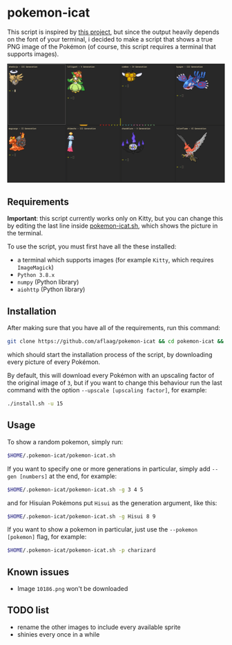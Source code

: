 # pokemon-icat

This script is inspired by [this project](https://gitlab.com/phoneybadger/pokemon-colorscripts), but since the output heavily depends on the font of your terminal, i decided to make a script that shows a true PNG image of the Pokémon (of course, this script requires a terminal that supports images).

![Screenshot](screenshot.png)

## Requirements

**Important**: this script currently works only on Kitty, but you can change this by editing the last line inside [pokemon-icat.sh](pokemon-icat.sh#L14), which shows the picture in the terminal.

To use the script, you must first have all the these installed:

- a terminal which supports images (for example `Kitty`, which requires `ImageMagick`)
- `Python 3.8.x`
- `numpy` (Python library)
- `aiohttp` (Python library)

## Installation

After making sure that you have all of the requirements, run this command:

```sh
git clone https://github.com/aflaag/pokemon-icat && cd pokemon-icat && sh ./install.sh
```

which should start the installation process of the script, by downloading every picture of every Pokémon.

By default, this will download every Pokémon with an upscaling factor of the original image of `3`, but if you want to change this behaviour run the last command with the option `--upscale [upscaling factor]`, for example:

```sh
./install.sh -u 15
```

## Usage

To show a random pokemon, simply run:

```sh
$HOME/.pokemon-icat/pokemon-icat.sh
```

If you want to specify one or more generations in particular, simply add `--gen [numbers]` at the end, for example:

```sh
$HOME/.pokemon-icat/pokemon-icat.sh -g 3 4 5
```

and for Hisuian Pokémons put `Hisui` as the generation argument, like this:

```sh
$HOME/.pokemon-icat/pokemon-icat.sh -g Hisui 8 9
```

If you want to show a pokemon in particular, just use the `--pokemon [pokemon]` flag, for example:

```sh
$HOME/.pokemon-icat/pokemon-icat.sh -p charizard
```

## Known issues

- Image `10186.png` won't be downloaded

## TODO list

- rename the other images to include every available sprite
- shinies every once in a while

